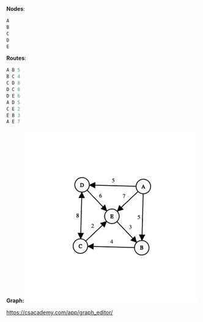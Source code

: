 **Nodes**:
```csharp
A
B
C
D
E
```

**Routes**:

```csharp
A B 5
B C 4
C D 8
D C 8
D E 6
A D 5
C E 2
E B 3
A E 7
```

**Graph:**
![Graph](https://raw.githubusercontent.com/mou2ayad/Pathfinding/main/Diagrams/graph.png "Graph")

https://csacademy.com/app/graph_editor/
